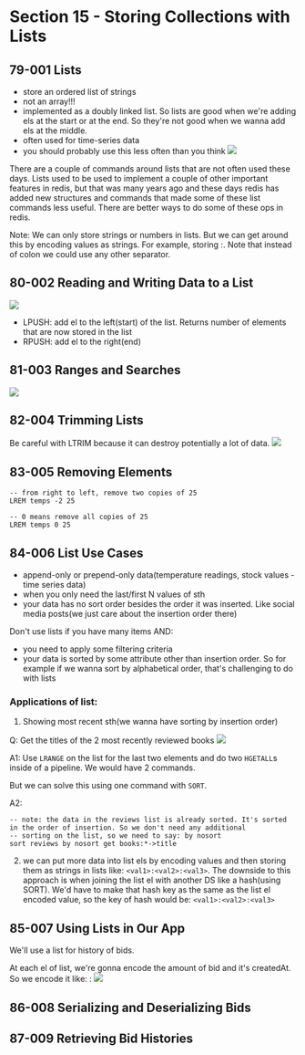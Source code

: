 # Section 15 - Storing Collections with Lists
## 79-001 Lists
- store an ordered list of strings
- not an array!!!
- implemented as a doubly linked list. So lists are good when we're adding els at the start or at the end. So they're
not good when we wanna add els at the middle.
- often used for time-series data
- you should probably use this less often than you think
![](img/79-1.png)

There are a couple of commands around lists that are not often used these days. Lists used to be used to implement a couple of
other important features in redis, but that was many years ago and these days redis has added new structures and commands
that made some of these list commands less useful. There are better ways to do some of these ops in redis.

Note: We can only store strings or numbers in lists. But we can get around this by encoding values as strings.
For example, storing <temperature>:<unix timestamp>. Note that instead of colon we could use any other separator.

## 80-002 Reading and Writing Data to a List
![](img/79-2.png) 

- LPUSH: add el to the left(start) of the list. Returns number of elements that are now stored in the list
- RPUSH: add el to the right(end)

## 81-003 Ranges and Searches
![](img/81-1.png)

## 82-004 Trimming Lists
Be careful with LTRIM because it can destroy potentially a lot of data.
![](img/82-1.png)

## 83-005 Removing Elements
```redis
-- from right to left, remove two copies of 25
LREM temps -2 25

-- 0 means remove all copies of 25
LREM temps 0 25
```

## 84-006 List Use Cases
- append-only or prepend-only data(temperature readings, stock values - time series data)
- when you only need the last/first N values of sth
- your data has no sort order besides the order it was inserted. Like social media posts(we just care about the insertion order there)

Don't use lists if you have many items AND:
- you need to apply some filtering criteria
- your data is sorted by some attribute other than insertion order. So for example if we wanna sort by alphabetical order, that's challenging
to do with lists

### Applications of list:
1. Showing most recent sth(we wanna have sorting by insertion order)

Q: Get the titles of the 2 most recently reviewed books
![](img/84-1.png)

A1: Use `LRANGE` on the list for the last two elements and do two `HGETALL`s inside of a pipeline. We would have 2 commands.

But we can solve this using one command with `SORT`.

A2:
```redis
-- note: the data in the reviews list is already sorted. It's sorted in the order of insertion. So we don't need any additional
-- sorting on the list, so we need to say: by nosort
sort reviews by nosort get books:*->title
```

2. we can put more data into list els by encoding values and then storing them as strings in lists like: `<val1>:<val2>:<val3>`.
The downside to this approach is when joining the list el with another DS like a hash(using SORT). We'd have to make that hash key
as the same as the list el encoded value, so the key of hash would be: `<val1>:<val2>:<val3>`

## 85-007 Using Lists in Our App
We'll use a list for history of bids.

At each el of list, we're gonna encode the amount of bid and it's createdAt. So we encode it like: <amount>:<unix timestamp>
![](img/85-1.png)

## 86-008 Serializing and Deserializing Bids
## 87-009 Retrieving Bid Histories